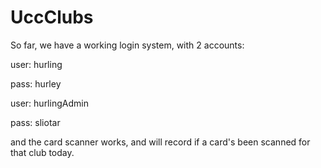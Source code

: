 UccClubs
========
So far, we have a working login system, with 2 accounts:

user: hurling

pass: hurley

user: hurlingAdmin

pass: sliotar

and the card scanner works, and will record if a card's been scanned for that club today.

